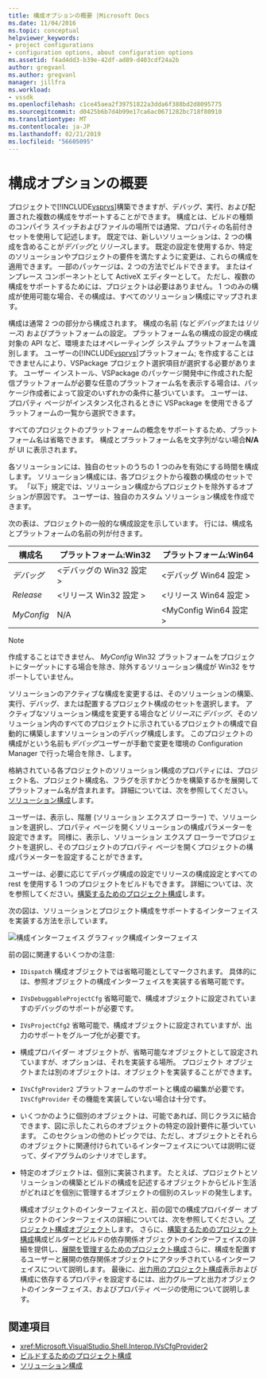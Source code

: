 ```yaml
---
title: 構成オプションの概要 |Microsoft Docs
ms.date: 11/04/2016
ms.topic: conceptual
helpviewer_keywords:
- project configurations
- configuration options, about configuration options
ms.assetid: f4ad4dd3-b39e-42df-ad89-d403cdf24a2b
author: gregvanl
ms.author: gregvanl
manager: jillfra
ms.workload:
- vssdk
ms.openlocfilehash: c1ce45aea2f39751822a3dda6f388bd2d8095775
ms.sourcegitcommit: d0425b6b7d4b99e17ca6ac0671282bc718f80910
ms.translationtype: MT
ms.contentlocale: ja-JP
ms.lasthandoff: 02/21/2019
ms.locfileid: "56605095"
---
```

# <a name="configuration-options-overview"></a>構成オプションの概要
プロジェクトで[!INCLUDE[vsprvs](../../code-quality/includes/vsprvs_md.md)]構築できますが、デバッグ、実行、および配置された複数の構成をサポートすることができます。 構成とは、ビルドの種類のコンパイラ スイッチおよびファイルの場所では通常、プロパティの名前付きセットを使用して記述します。 既定では、新しいソリューションは、2 つの構成を含めることが*デバッグ*と*リリース*します。 既定の設定を使用するか、特定のソリューションやプロジェクトの要件を満たすように変更は、これらの構成を適用できます。 一部のパッケージは、2 つの方法でビルドできます。 またはインプレース コンポーネントとして ActiveX エディターとして。 ただし、複数の構成をサポートするためには、プロジェクトは必要はありません。 1 つのみの構成が使用可能な場合、その構成は、すべてのソリューション構成にマップされます。

 構成は通常 2 つの部分から構成されます。 構成の名前 (など*デバッグ*または*リリース*) およびプラットフォームの設定。 プラットフォーム名の構成の設定の構成対象の API など、環境またはオペレーティング システム プラットフォームを識別します。 ユーザーの[!INCLUDE[vsprvs](../../code-quality/includes/vsprvs_md.md)]プラットフォーム; を作成することはできませんにより、VSPackage プロジェクト選択項目が選択する必要があります。 ユーザー インストール、VSPackage のパッケージ開発中に作成された配信プラットフォームが必要な任意のプラットフォーム名を表示する場合は、パッケージ作成者によって設定のいずれかの条件に基づいています。 ユーザーは、プロパティ ページがインスタンス化されるときに VSPackage を使用できるプラットフォームの一覧から選択できます。

 すべてのプロジェクトのプラットフォームの概念をサポートするため、プラットフォーム名は省略できます。 構成とプラットフォーム名を文字列がない場合**N/A**が UI に表示されます。

 各ソリューションには、独自のセットのうちの 1 つのみを有効にする時間を構成します。 ソリューション構成には、各プロジェクトから複数の構成のセットです。 「以下」規定では、ソリューション構成からプロジェクトを除外するオプションが原因です。 ユーザーは、独自のカスタム ソリューション構成を作成できます。

 次の表は、プロジェクトの一般的な構成設定を示しています。 行には、構成名とプラットフォームの名前の列が付きます。

|構成名|プラットフォーム:Win32|プラットフォーム:Win64|
|------------------------|----------------------|----------------------|
|*デバッグ*|\<デバッグの Win32 設定 >|\<デバッグ Win64 設定 >|
|*Release*|\<リリース Win32 設定 >|\<リリース Win64 設定 >|
|*MyConfig*|N/A|\<MyConfig Win64 設定 >|

> [!NOTE]
>  作成することはできません、 *MyConfig* Win32 プラットフォームをプロジェクトにターゲットにする場合を除き、除外するソリューション構成が Win32 をサポートしていません。

 ソリューションのアクティブな構成を変更するは、そのソリューションの構築、実行、デバッグ、または配置するプロジェクト構成のセットを選択します。 アクティブなソリューション構成を変更する場合など*リリース*に*デバッグ*、そのソリューション内のすべてのプロジェクトに示されているプロジェクトの構成で自動的に構築しますソリューションのデバッグ構成します。 このプロジェクトの構成がという名前も*デバッグ*ユーザーが手動で変更を環境の Configuration Manager で行った場合を除き、します。

 格納されている各プロジェクトのソリューション構成のプロパティには、プロジェクト名、プロジェクト構成名、フラグを示すかどうかを構築するかを展開してプラットフォーム名が含まれます。 詳細については、次を参照してください。[ソリューション構成](../../extensibility/internals/solution-configuration.md)します。

 ユーザーは、表示し、階層 (ソリューション エクスプ ローラー) で、ソリューションを選択し、プロパティ ページを開くソリューションの構成パラメーターを設定できます。 同様に、表示し、ソリューション エクスプ ローラーでプロジェクトを選択し、そのプロジェクトのプロパティ ページを開くプロジェクトの構成パラメーターを設定することができます。

 ユーザーは、必要に応じてデバッグ構成の設定でリリースの構成設定とすべての rest を使用する 1 つのプロジェクトをビルドもできます。 詳細については、次を参照してください。[構築するためのプロジェクト構成](../../extensibility/internals/project-configuration-for-building.md)します。

 次の図は、ソリューションとプロジェクト構成をサポートするインターフェイスを実装する方法を示しています。

 ![構成インターフェイス グラフィック](../../extensibility/internals/media/vsconfiginterfaces.gif "vsConfigInterfaces")構成インターフェイス

 前の図に関連するいくつかの注意:

- `IDispatch` 構成オブジェクトでは省略可能としてマークされます。 具体的には、参照オブジェクトの構成インターフェイスを実装する省略可能です。

- `IVsDebuggableProjectCfg` 省略可能で、構成オブジェクトに設定されていますのデバッグのサポートが必要です。

- `IVsProjectCfg2` 省略可能で、構成オブジェクトに設定されていますが、出力のサポートをグループ化が必要です。

- 構成プロバイダー オブジェクトが、省略可能なオブジェクトとして設定されていますが、オプションは、それを実装する場所。 プロジェクト オブジェクトまたは別のオブジェクトは、オブジェクトを実装することができます。

- `IVsCfgProvider2` プラットフォームのサポートと構成の編集が必要です。 `IVsCfgProvider` その機能を実装していない場合は十分です。

- いくつかのように個別のオブジェクトは、可能であれば、同じクラスに結合できます、図に示したこれらのオブジェクトの特定の設計要件に基づいています。 このセクションの他のトピックでは、ただし、オブジェクトとそれらのオブジェクトに関連付けられているインターフェイスについては説明に従って、ダイアグラムのシナリオでします。

- 特定のオブジェクトは、個別に実装されます。 たとえば、プロジェクトとソリューションの構築とビルドの構成を記述するオブジェクトからビルド生活がどれほどを個別に管理するオブジェクトの個別のスレッドの発生します。

  構成オブジェクトのインターフェイスと、前の図での構成プロバイダー オブジェクトのインターフェイスの詳細については、次を参照してください。[プロジェクト構成オブジェクト](../../extensibility/internals/project-configuration-object.md)します。 さらに、[構築するためのプロジェクト構成](../../extensibility/internals/project-configuration-for-building.md)構成ビルダーとビルドの依存関係オブジェクトのインターフェイスの詳細を提供し、[展開を管理するためのプロジェクト構成](../../extensibility/internals/project-configuration-for-managing-deployment.md)さらに、構成を配置するユーザーと展開の依存関係オブジェクトにアタッチされているインターフェイスについて説明します。 最後に、[出力用のプロジェクト構成](../../extensibility/internals/project-configuration-for-output.md)表示および構成に依存するプロパティを設定するには、出力グループと出力オブジェクトのインターフェイス、およびプロパティ ページの使用について説明します。

## <a name="see-also"></a>関連項目
- <xref:Microsoft.VisualStudio.Shell.Interop.IVsCfgProvider2>
- [ビルドするためのプロジェクト構成](../../extensibility/internals/project-configuration-for-building.md)
- [ソリューション構成](../../extensibility/internals/solution-configuration.md)